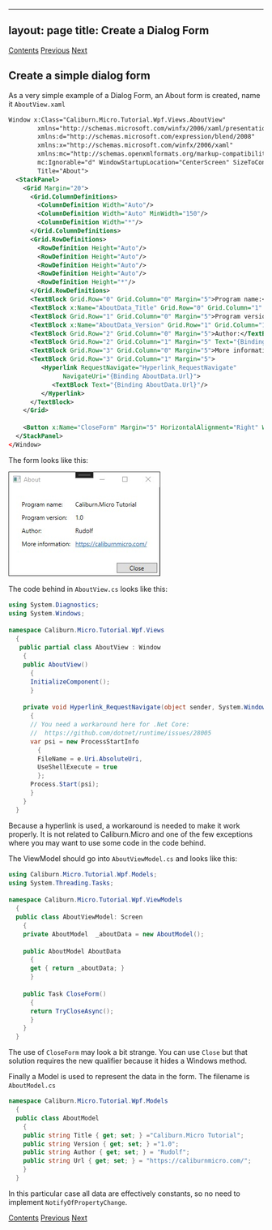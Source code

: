 

---
layout: page
title: Create a Dialog Form
---
[Contents](Contents) [Previous](SimpleContainer) [Next](AddDialogToShellView)

## Create a simple dialog form

As a very simple example of a Dialog Form, an About form is created, name it ``AboutView.xaml``

```XML
Window x:Class="Caliburn.Micro.Tutorial.Wpf.Views.AboutView"
        xmlns="http://schemas.microsoft.com/winfx/2006/xaml/presentation"
        xmlns:d="http://schemas.microsoft.com/expression/blend/2008"
        xmlns:x="http://schemas.microsoft.com/winfx/2006/xaml"
        xmlns:mc="http://schemas.openxmlformats.org/markup-compatibility/2006"
        mc:Ignorable="d" WindowStartupLocation="CenterScreen" SizeToContent="WidthAndHeight"
        Title="About">
  <StackPanel>
    <Grid Margin="20">
      <Grid.ColumnDefinitions>
        <ColumnDefinition Width="Auto"/>
        <ColumnDefinition Width="Auto" MinWidth="150"/>
        <ColumnDefinition Width="*"/>
      </Grid.ColumnDefinitions>
      <Grid.RowDefinitions>
        <RowDefinition Height="Auto"/>
        <RowDefinition Height="Auto"/>
        <RowDefinition Height="Auto"/>
        <RowDefinition Height="Auto"/>
        <RowDefinition Height="*"/>
      </Grid.RowDefinitions>
      <TextBlock Grid.Row="0" Grid.Column="0" Margin="5">Program name:</TextBlock>
      <TextBlock x:Name="AboutData_Title" Grid.Row="0" Grid.Column="1" Margin="5"/>
      <TextBlock Grid.Row="1" Grid.Column="0" Margin="5">Program version:</TextBlock>
      <TextBlock x:Name="AboutData_Version" Grid.Row="1" Grid.Column="1" Margin="5"/>
      <TextBlock Grid.Row="2" Grid.Column="0" Margin="5">Author:</TextBlock>
      <TextBlock Grid.Row="2" Grid.Column="1" Margin="5" Text="{Binding AboutData.Author}"/>
      <TextBlock Grid.Row="3" Grid.Column="0" Margin="5">More information:</TextBlock>
      <TextBlock Grid.Row="3" Grid.Column="1" Margin="5">
         <Hyperlink RequestNavigate="Hyperlink_RequestNavigate"
               NavigateUri="{Binding AboutData.Url}">
            <TextBlock Text="{Binding AboutData.Url}"/>
         </Hyperlink>
      </TextBlock>
    </Grid>

    <Button x:Name="CloseForm" Margin="5" HorizontalAlignment="Right" Width="80">Close</Button>
  </StackPanel>
</Window>
```

The form looks like this:

![About dialog form](/public/images/documentation/Tutorials/WPF/Aboutform.jpg)

The code behind in ``AboutView.cs`` looks like this:

```C#
using System.Diagnostics;
using System.Windows;

namespace Caliburn.Micro.Tutorial.Wpf.Views
  {
   public partial class AboutView : Window
    {
    public AboutView()
      {
      InitializeComponent();
      }

    private void Hyperlink_RequestNavigate(object sender, System.Windows.Navigation.RequestNavigateEventArgs e)
      {
      // You need a workaround here for .Net Core:
      //  https://github.com/dotnet/runtime/issues/28005
      var psi = new ProcessStartInfo
        {
        FileName = e.Uri.AbsoluteUri,
        UseShellExecute = true
        };
      Process.Start(psi);
      }
    }
  }
```

  Because a hyperlink is used, a workaround is needed to make it work properly. It is not related to Caliburn.Micro and one of the few exceptions where you may want to use some code in the code behind.

The ViewModel should go into ``AboutViewModel.cs`` and looks like this:

```C#
using Caliburn.Micro.Tutorial.Wpf.Models;
using System.Threading.Tasks;

namespace Caliburn.Micro.Tutorial.Wpf.ViewModels
  {
  public class AboutViewModel: Screen
    {
    private AboutModel  _aboutData = new AboutModel();

    public AboutModel AboutData
      {
      get { return _aboutData; }
      }

    public Task CloseForm()
      {
      return TryCloseAsync();
      }
    }
  }
```

The use of ``CloseForm`` may look a bit strange. You can use ``Close`` but that solution requires the new qualifier because it hides a Windows method.

Finally a Model is used to represent the data in the form. The filename is ``AboutModel.cs``

```C#
namespace Caliburn.Micro.Tutorial.Wpf.Models
  {
  public class AboutModel
    {
    public string Title { get; set; } ="Caliburn.Micro Tutorial";
    public string Version { get; set; } ="1.0";
    public string Author { get; set; } = "Rudolf";
    public string Url { get; set; } = "https://caliburnmicro.com/";
    }
  }
  ```
  
  In this particular case all data are effectively constants, so no need to implement ``NotifyOfPropertyChange``.
  
  [Contents](Contents) [Previous](SimpleContainer) [Next](AddDialogToShellView)
